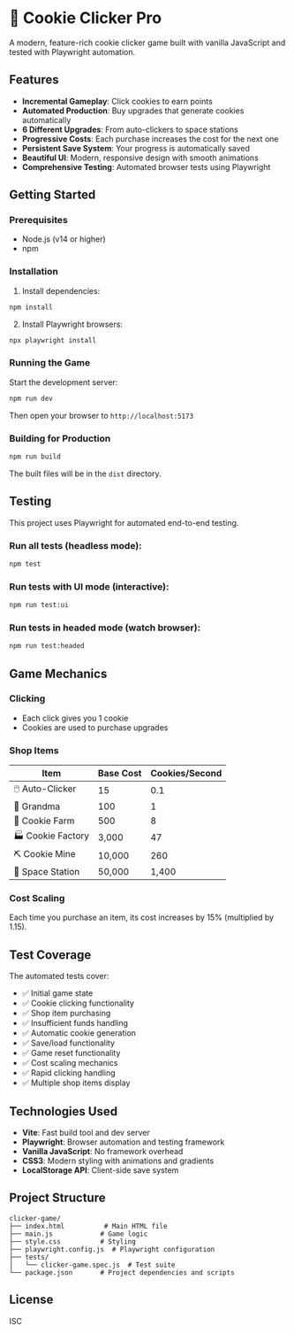 # 🍪 Cookie Clicker Pro

A modern, feature-rich cookie clicker game built with vanilla JavaScript and tested with Playwright automation.

## Features

- **Incremental Gameplay**: Click cookies to earn points
- **Automated Production**: Buy upgrades that generate cookies automatically
- **6 Different Upgrades**: From auto-clickers to space stations
- **Progressive Costs**: Each purchase increases the cost for the next one
- **Persistent Save System**: Your progress is automatically saved
- **Beautiful UI**: Modern, responsive design with smooth animations
- **Comprehensive Testing**: Automated browser tests using Playwright

## Getting Started

### Prerequisites

- Node.js (v14 or higher)
- npm

### Installation

1. Install dependencies:
```bash
npm install
```

2. Install Playwright browsers:
```bash
npx playwright install
```

### Running the Game

Start the development server:
```bash
npm run dev
```

Then open your browser to `http://localhost:5173`

### Building for Production

```bash
npm run build
```

The built files will be in the `dist` directory.

## Testing

This project uses Playwright for automated end-to-end testing.

### Run all tests (headless mode):
```bash
npm test
```

### Run tests with UI mode (interactive):
```bash
npm run test:ui
```

### Run tests in headed mode (watch browser):
```bash
npm run test:headed
```

## Game Mechanics

### Clicking
- Each click gives you 1 cookie
- Cookies are used to purchase upgrades

### Shop Items

| Item | Base Cost | Cookies/Second |
|------|-----------|----------------|
| 🖱️ Auto-Clicker | 15 | 0.1 |
| 👵 Grandma | 100 | 1 |
| 🌾 Cookie Farm | 500 | 8 |
| 🏭 Cookie Factory | 3,000 | 47 |
| ⛏️ Cookie Mine | 10,000 | 260 |
| 🚀 Space Station | 50,000 | 1,400 |

### Cost Scaling
Each time you purchase an item, its cost increases by 15% (multiplied by 1.15).

## Test Coverage

The automated tests cover:
- ✅ Initial game state
- ✅ Cookie clicking functionality
- ✅ Shop item purchasing
- ✅ Insufficient funds handling
- ✅ Automatic cookie generation
- ✅ Save/load functionality
- ✅ Game reset functionality
- ✅ Cost scaling mechanics
- ✅ Rapid clicking handling
- ✅ Multiple shop items display

## Technologies Used

- **Vite**: Fast build tool and dev server
- **Playwright**: Browser automation and testing framework
- **Vanilla JavaScript**: No framework overhead
- **CSS3**: Modern styling with animations and gradients
- **LocalStorage API**: Client-side save system

## Project Structure

```
clicker-game/
├── index.html          # Main HTML file
├── main.js            # Game logic
├── style.css          # Styling
├── playwright.config.js  # Playwright configuration
├── tests/
│   └── clicker-game.spec.js  # Test suite
└── package.json       # Project dependencies and scripts
```

## License

ISC

